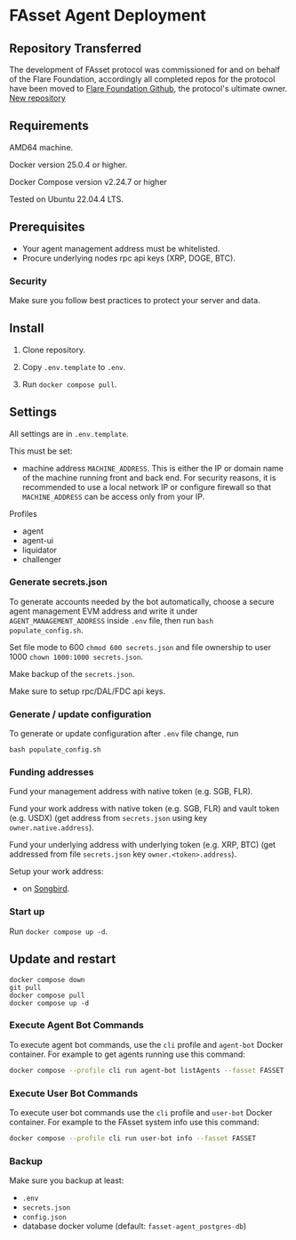 # FAsset Agent Deployment

## Repository Transferred

The development of FAsset protocol was commissioned for and on behalf of the Flare Foundation, accordingly all completed repos for the protocol have been moved to [Flare Foundation Github](https://github.com/flare-foundation), the protocol's ultimate owner.
[New repository](https://github.com/flare-foundation/fasset-bots-deploy)

## Requirements
AMD64 machine.

Docker version 25.0.4 or higher.

Docker Compose version v2.24.7 or higher

Tested on Ubuntu 22.04.4 LTS.

## Prerequisites

- Your agent management address must be whitelisted.
- Procure underlying nodes rpc api keys (XRP, DOGE, BTC).

### Security

Make sure you follow best practices to protect your server and data.

## Install

1. Clone repository.

2. Copy `.env.template` to `.env`.

3. Run `docker compose pull`.

## Settings

All settings are in `.env.template`.

This must be set:
- machine address `MACHINE_ADDRESS`. This is either the IP or domain name of the machine running front and back end.
For security reasons, it is recommended to use a local network IP or configure firewall so that `MACHINE_ADDRESS` can be access only from your IP.

Profiles
- agent
- agent-ui
- liquidator
- challenger

### Generate secrets.json

To generate accounts needed by the bot automatically, choose a secure agent management EVM address and write it under `AGENT_MANAGEMENT_ADDRESS` inside `.env` file, then run `bash populate_config.sh`.

Set file mode to 600 `chmod 600 secrets.json` and file ownership to user 1000 `chown 1000:1000 secrets.json`.

Make backup of the `secrets.json`.

Make sure to setup rpc/DAL/FDC api keys.

### Generate / update configuration

To generate or update configuration after `.env` file change, run
```
bash populate_config.sh
```

### Funding addresses

Fund your management address with native token (e.g. SGB, FLR).

Fund your work address with native token (e.g. SGB, FLR) and vault token (e.g. USDX) (get address from `secrets.json` using key `owner.native.address`).

Fund your underlying address with underlying token (e.g. XRP, BTC) (get addressed from file `secrets.json` key `owner.<token>.address`).

Setup your work address:
- on [Songbird](https://songbird-explorer.flare.network/address/0xa7f5d3C81f55f2b072FB62a0D4A03317BFd1a3c0/write-contract#address-tabs).

### Start up

Run `docker compose up -d`.

## Update and restart
```
docker compose down
git pull
docker compose pull
docker compose up -d
```

### Execute Agent Bot Commands

To execute agent bot commands, use the `cli` profile and `agent-bot` Docker container.
For example to get agents running use this command:

```bash
docker compose --profile cli run agent-bot listAgents --fasset FASSET
```

### Execute User Bot Commands

To execute user bot commands use the `cli` profile and `user-bot` Docker container.
For example to the FAsset system info use this command:

```bash
docker compose --profile cli run user-bot info --fasset FASSET
```

### Backup

Make sure you backup at least:
- `.env`
- `secrets.json`
- `config.json`
-  database docker volume (default: `fasset-agent_postgres-db`)